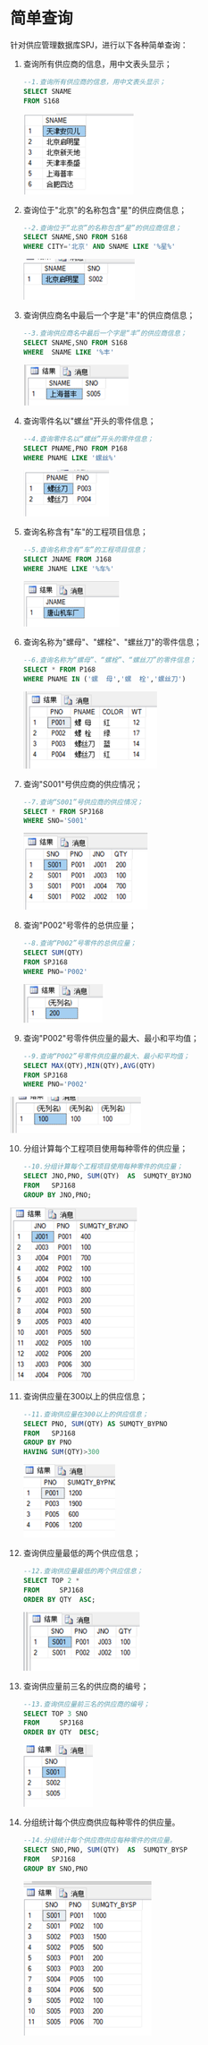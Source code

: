 # 简单查询

针对供应管理数据库SPJ，进行以下各种简单查询：

1. 查询所有供应商的信息，用中文表头显示；

   ```sql
   --1.查询所有供应商的信息，用中文表头显示；
   SELECT SNAME
   FROM S168
   ```
   
   ![image-20220303091735935](简单查询/image-20220303091735935.png)
   
2. 查询位于"北京"的名称包含"星"的供应商信息；

    ```sql
    --2.查询位于“北京”的名称包含“星”的供应商信息；
    SELECT SNAME,SNO FROM S168
    WHERE CITY='北京' AND SNAME LIKE '%星%'
    ```

    ![image-20220303091747841](简单查询/image-20220303091747841.png)

3. 查询供应商名中最后一个字是"丰"的供应商信息；

    ```sql
    --3.查询供应商名中最后一个字是“丰”的供应商信息；
    SELECT SNAME,SNO FROM S168
    WHERE  SNAME LIKE '%丰'
    ```

    ![image-20220303091755617](简单查询/image-20220303091755617.png)

4. 查询零件名以"螺丝"开头的零件信息；

    ```sql
    --4.查询零件名以“螺丝”开头的零件信息；
    SELECT PNAME,PNO FROM P168
    WHERE PNAME LIKE '螺丝%'
    ```

    ![image-20220303091759437](简单查询/image-20220303091759437.png)

5. 查询名称含有"车"的工程项目信息；

    ```sql
    --5.查询名称含有“车”的工程项目信息；
    SELECT JNAME FROM J168
    WHERE JNAME LIKE '%车%'
    ```

    ![image-20220303091803484](简单查询/image-20220303091803484.png)

6. 查询名称为"螺母"、"螺栓"、"螺丝刀"的零件信息；

    ```sql
    --6.查询名称为“螺母”、“螺栓”、“螺丝刀”的零件信息；
    SELECT * FROM P168
    WHERE PNAME IN ('螺  母','螺  栓','螺丝刀')
    ```

    ![image-20220303091808336](简单查询/image-20220303091808336.png)

7. 查询"S001"号供应商的供应情况；

    ```sql
    --7.查询“S001”号供应商的供应情况；
    SELECT * FROM SPJ168
    WHERE SNO='S001'
    ```

    ![image-20220303091813647](简单查询/image-20220303091813647.png)

8. 查询"P002"号零件的总供应量；

   ```sql
   --8.查询“P002”号零件的总供应量；
   SELECT SUM(QTY) 
   FROM SPJ168
   WHERE PNO='P002'
   ```
   
   ![image-20220303091819005](简单查询/image-20220303091819005.png)
   
9. 查询"P002"号零件供应量的最大、最小和平均值；

    ```sql
    --9.查询“P002”号零件供应量的最大、最小和平均值；
    SELECT MAX(QTY),MIN(QTY),AVG(QTY)
    FROM SPJ168
    WHERE PNO='P002'
    ```

![image-20220303091838647](简单查询/image-20220303091838647.png)


10. 分组计算每个工程项目使用每种零件的供应量；
    
    ```sql
    --10.分组计算每个工程项目使用每种零件的供应量；
    SELECT JNO,PNO, SUM(QTY)  AS  SUMQTY_BYJNO
    FROM   SPJ168
    GROUP BY JNO,PNO;
    ```

![image-20220303091844870](简单查询/image-20220303091844870.png)

11. 查询供应量在300以上的供应信息；

    ```sql
    --11.查询供应量在300以上的供应信息；
    SELECT PNO, SUM(QTY) AS SUMQTY_BYPNO
    FROM   SPJ168
    GROUP BY PNO
    HAVING SUM(QTY)>300
    ```

    ![image-20220303091850992](简单查询/image-20220303091850992.png)

12. 查询供应量最低的两个供应信息；

    ```sql
    --12.查询供应量最低的两个供应信息；
    SELECT TOP 2 * 
    FROM	 SPJ168
    ORDER BY QTY  ASC; 
    ```

    ![image-20220303091856702](简单查询/image-20220303091856702.png)

13. 查询供应量前三名的供应商的编号；

    ```sql
    --13.查询供应量前三名的供应商的编号；
    SELECT TOP 3 SNO
    FROM	 SPJ168
    ORDER BY QTY  DESC;  
    ```

    ![image-20220303091856702](简单查询/image-20220303091901277.png)

14. 分组统计每个供应商供应每种零件的供应量。

    ```sql
    --14.分组统计每个供应商供应每种零件的供应量。
    SELECT SNO,PNO, SUM(QTY)  AS  SUMQTY_BYSP
    FROM   SPJ168
    GROUP BY SNO,PNO
    ```
    
    ![image-20220303092028580](简单查询/image-20220303092028580.png)

